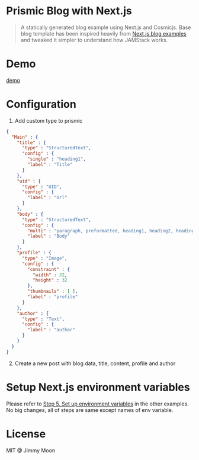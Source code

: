 # Prismic Blog with Next.js

> A statically generated blog example using Next.js and Cosmicjs. Base blog template has been inspired heavily from [Next.js blog examples](https://github.com/zeit/next.js/tree/canary/examples/blog-starter) and tweaked it simpler to understand how JAMStack works.

# Demo

[demo](https://prismic-blog.now.sh/)

# Configuration

1. Add custom type to prismic

```json
{
  "Main" : {
    "title" : {
      "type" : "StructuredText",
      "config" : {
        "single" : "heading1",
        "label" : "Title"
      }
    },
    "uid" : {
      "type" : "UID",
      "config" : {
        "label" : "Url"
      }
    },
    "body" : {
      "type" : "StructuredText",
      "config" : {
        "multi" : "paragraph, preformatted, heading1, heading2, heading3, heading4, heading5, heading6, strong, em, hyperlink, image, embed, list-item, o-list-item, o-list-item",
        "label" : "Body"
      }
    },
    "profile" : {
      "type" : "Image",
      "config" : {
        "constraint" : {
          "width" : 32,
          "height" : 32
        },
        "thumbnails" : [ ],
        "label" : "profile"
      }
    },
    "author" : {
      "type" : "Text",
      "config" : {
        "label" : "author"
      }
    }
  }
}
```

2. Create a new post with blog data, title, content, profile and author

# Setup Next.js environment variables

Please refer to [Step 5. Set up environment variables](https://github.com/zeit/next.js/tree/canary/examples/cms-takeshape#step-5-set-up-environment-variables) in the other examples. No big changes, all of steps are same except names of env variable.

# License

MIT @ Jimmy Moon